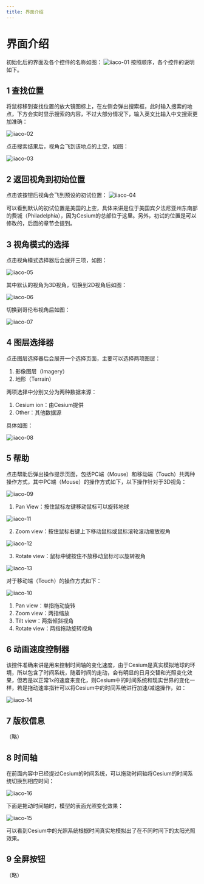 ```yaml
---
title: 界面介绍
---
```


# 界面介绍
初始化后的界面及各个控件的名称如图：
![iiaco-01](/cesium-docs/assets/img/guide/iiaco-01.png)
按照顺序，各个控件的说明如下。

## 1 查找位置

将鼠标移到查找位置的放大镜图标上，在左侧会弹出搜索框，此时输入搜索的地点，下方会实时显示搜索的内容，不过大部分情况下，输入英文比输入中文搜索更加准确：

![iiaco-02](/cesium-docs/assets/img/guide/iiaco-02.png)

点击搜索结果后，视角会飞到该地点的上空，如图：

![iiaco-03](/cesium-docs/assets/img/guide/iiaco-03.png)

## 2 返回视角到初始位置

点击该按钮后视角会飞到预设的初试位置：
![iiaco-04](/cesium-docs/assets/img/guide/iiaco-04.png)

可以看到默认的初试位置是美国的上空，具体来讲是位于美国宾夕法尼亚州东南部的费城（Philadelphia），因为Cesium的总部位于这里。另外，初试的位置是可以修改的，后面的章节会提到。

## 3 视角模式的选择

点击视角模式选择器后会展开三项，如图：

![iiaco-05](/cesium-docs/assets/img/guide/iiaco-05.png)

其中默认的视角为3D视角，切换到2D视角后如图：

![iiaco-06](/cesium-docs/assets/img/guide/iiaco-06.png)

切换到哥伦布视角后如图：

![iiaco-07](/cesium-docs/assets/img/guide/iiaco-07.png)

## 4 图层选择器

点击图层选择器后会展开一个选择页面，主要可以选择两项图层：

1. 影像图层（Imagery）
2. 地形（Terrain）

两项选择中分别又分为两种数据来源：

1. Cesium ion：由Cesium提供
2. Other：其他数据源

具体如图：

![iiaco-08](/cesium-docs/assets/img/guide/iiaco-08.png)

## 5 帮助

点击帮助后弹出操作提示页面，包括PC端（Mouse）和移动端（Touch）共两种操作方式，其中PC端（Mouse）的操作方式如下，以下操作针对于3D视角：

![iiaco-09](/cesium-docs/assets/img/guide/iiaco-09.png)

1. Pan View：按住鼠标左键移动鼠标可以旋转地球

![iiaco-11](/cesium-docs/assets/img/guide/iiaco-11.gif)

2. Zoom view：按住鼠标右键上下移动鼠标或鼠标滚轮滚动缩放视角

![iiaco-12](/cesium-docs/assets/img/guide/iiaco-12.gif)

3. Rotate view：鼠标中键按住不放移动鼠标可以旋转视角

![iiaco-13](/cesium-docs/assets/img/guide/iiaco-13.gif)

对于移动端（Touch）的操作方式如下：

![iiaco-10](/cesium-docs/assets/img/guide/iiaco-10.png)

1. Pan view：单指拖动旋转
2. Zoom view：两指缩放
3. Tilt view：两指倾斜视角
4. Rotate view：两指拖动旋转视角

## 6 动画速度控制器

该控件准确来讲是用来控制时间轴的变化速度，由于Cesium是真实模拟地球的环境，所以包含了时间系统，随着时间的走动，会有明显的日月交替和光照变化效果，但若是以正常1x的速度来变化，则Cesium中的时间系统和现实世界的变化一样，若是拖动速率指针可以将Cesium中的时间系统进行加速/减速操作，如：

![iiaco-14](/cesium-docs/assets/img/guide/iiaco-14.gif)

## 7 版权信息

（略）

## 8 时间轴

在前面内容中已经提过Cesium的时间系统，可以拖动时间轴将Cesium的时间系统切换到相应时间：

![iiaco-16](/cesium-docs/assets/img/guide/iiaco-16.gif)

下面是拖动时间轴时，模型的表面光照变化效果：

![iiaco-15](/cesium-docs/assets/img/guide/iiaco-15.gif)

可以看到Cesium中的光照系统根据时间真实地模拟出了在不同时间下的太阳光照效果。

## 9 全屏按钮

（略）